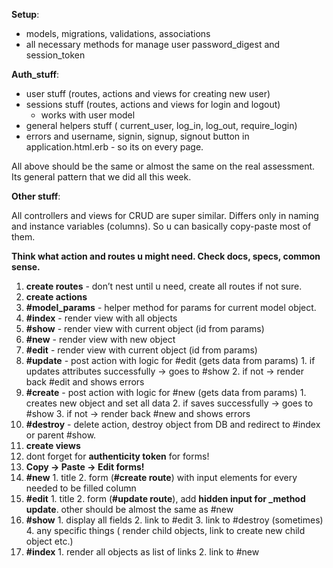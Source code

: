 **Setup**:

- models, migrations, validations, associations
- all necessary methods for manage user password_digest and session_token

**Auth_stuff**:
- user stuff (routes, actions and views for creating new user)
- sessions stuff (routes, actions and views for login and logout)
  - works with user model
- general helpers stuff ( current_user, log_in, log_out, require_login)
- errors and username, signin, signup, signout button in application.html.erb - so its on every page.

All above should be the same or almost the same on the real assessment.
Its general pattern that we did all this week.

**Other stuff**:

All controllers and views for CRUD are super similar. Differs only in
naming and instance variables (columns). So u can basically copy-paste
most of them. 

**Think what action and routes u might need. Check docs, specs, common sense.**

1. **create routes** - don’t nest until u need, create all routes if not sure.
2. **create actions**
  1. **#model_params** - helper method for params for current model object.
  2. **#index** - render view with all objects
  3. **#show** - render view with current object (id from params)
  4. **#new** - render view with new object
  5. **#edit** - render view with current object (id from params)
  6. **#update** - post action with logic for #edit (gets data from params)
    1. if updates attributes successfully -> goes to #show
    2. if not -> render back #edit and shows errors
  7. **#create** - post action with logic for #new (gets data from params)
    1. creates new object and set all data
    2. if saves successfully -> goes to #show
    3. if not -> render back #new and shows errors
  8. **#destroy** - delete action, destroy object from DB and redirect to #index or parent #show.
3. **create views**
  1. dont forget for **authenticity token** for forms!
  2. **Copy -> Paste -> Edit forms!**
  3. **#new**
    1. title
    2. form (**#create route**) with input elements for every needed to be filled column
  4. **#edit**
    1. title
    2. form (**#update route**), add **hidden input for \_method update**. other should be almost the same as #new
  5. **#show**
    1. display all fields
    2. link to #edit
    3. link to #destroy (sometimes)
    4. any specific things ( render child objects, link to create new child object etc.)
  6. **#index**
    1. render all objects as list of links
    2. link to #new

